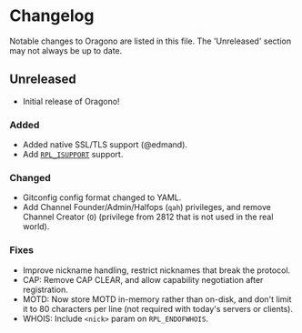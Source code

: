# Changelog

Notable changes to Oragono are listed in this file. The 'Unreleased' section may not always be up to date.

## Unreleased

* Initial release of Oragono!

### Added

* Added native SSL/TLS support (@edmand).
* Add [`RPL_ISUPPORT`](http://modern.ircdocs.horse/#rplisupport-005) support.

### Changed

* Gitconfig config format changed to YAML.
* Add Channel Founder/Admin/Halfops (`qah`) privileges, and remove Channel Creator (`O`) (privilege from 2812 that is not used in the real world).

### Fixes

* Improve nickname handling, restrict nicknames that break the protocol.
* CAP: Remove CAP CLEAR, and allow capability negotiation after registration.
* MOTD: Now store MOTD in-memory rather than on-disk, and don't limit it to 80 characters per line (not required with today's servers or clients).
* WHOIS: Include `<nick>` param on `RPL_ENDOFWHOIS`.
